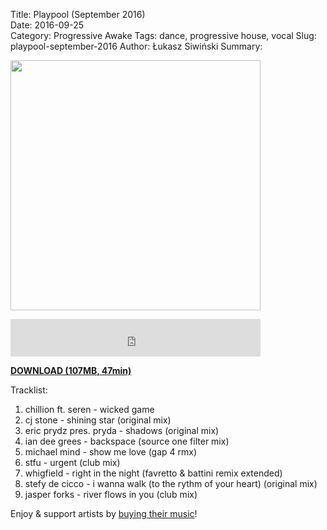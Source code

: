 Title: Playpool (September 2016)  
Date: 2016-09-25  
Category: Progressive Awake
Tags:  dance, progressive house, vocal
Slug: playpool-september-2016
Author: Łukasz Siwiński
Summary: 

<a href ="https://docs.google.com/uc?id=0B1aIvu0NI6o4SHY1eWRETTJPNlE&export=download" 
    title="DOWNLOAD" target="_blank">
    <img width="400" height="400" src="https://drive.google.com/uc?export=download&id=0B1aIvu0NI6o4aER0VVA4dkltY28" />
</a><br/>

<iframe width="400" height="60" src="https://www.mixcloud.com/widget/iframe/?feed=https%3A%2F%2Fwww.mixcloud.com%2Fprogressiveawake%2Fplaypool-september-2016%2F&hide_cover=1&mini=1&light=1" frameborder="0"></iframe>

<a href ="https://docs.google.com/uc?id=0B1aIvu0NI6o4SHY1eWRETTJPNlE&export=download" 
    title="Progressive Awake - Playpool (September 2016)" target="_blank">
**DOWNLOAD (107MB, 47min)**
</a>

Tracklist:  

01. chillion ft. seren - wicked game   
02. cj stone - shining star (original mix)  
03. eric prydz pres. pryda - shadows (original mix)  
04. ian dee grees - backspace (source one filter mix)  
05. michael mind - show me love (gap 4 rmx)  
06. stfu - urgent (club mix)  
07. whigfield - right in the night (favretto & battini remix extended)  
08. stefy de cicco - i wanna walk (to the rythm of your heart) (original mix)  
09. jasper forks - river flows in you (club mix)  


Enjoy & support artists by [buying their music](http://www.junodownload.com/charts/mixcloud/progressiveawake/playpool-september-2016/495514471)!